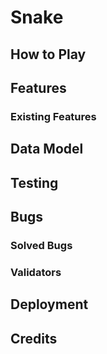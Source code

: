 # Snake 

## How to Play

## Features

### Existing Features

## Data Model

## Testing

## Bugs

### Solved Bugs

### Validators

## Deployment

## Credits